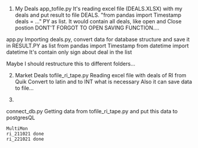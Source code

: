 1. My Deals
app_tofile.py
    It's reading excel file (DEALS.XLSX) with my deals and put result to file DEALS.
    "from pandas import Timestamp
    deals = ..."
    PY as list.
    It would contain all deals, like open and Close postion
    DONT'T FORGOT TO OPEN SAVING FUNCTION....

app.py 
    Importing deals.py, convert data for database structure and save it in RESULT.PY as list
    from pandas import Timestamp
    from datetime import datetime
    It's contain only sign about deal in the list

Maybe I should restructure this to different folders...

2. Market Deals
tofile_ri_tape.py
    Reading excel file with deals of RI from Quik
    Convert to latin and to INT what is necessary
    Also it can save data to file...

3.
connect_db.py
    Getting data from tofile_ri_tape.py and put this data to postgresQL

    MultiMon
    ri_211021 done
    ri_221021 done